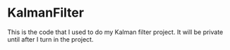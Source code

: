# KalmanFilter
This is the code that I used to do my Kalman filter project. It will be private until after I turn in the project. 
